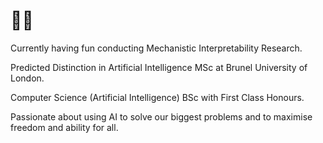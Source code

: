 # 🌌🦾

Currently having fun conducting Mechanistic Interpretability Research.

Predicted Distinction in Artificial Intelligence MSc at Brunel University of London.

Computer Science (Artificial Intelligence) BSc with First Class Honours.

Passionate about using AI to solve our biggest problems and to maximise freedom and ability for all.
